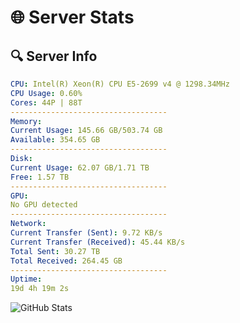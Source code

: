 # 🌐 Server Stats
## 🔍 Server Info
```yaml
CPU: Intel(R) Xeon(R) CPU E5-2699 v4 @ 1298.34MHz
CPU Usage: 0.60%
Cores: 44P | 88T
-----------------------------------
Memory:
Current Usage: 145.66 GB/503.74 GB
Available: 354.65 GB
-----------------------------------
Disk:
Current Usage: 62.07 GB/1.71 TB
Free: 1.57 TB
-----------------------------------
GPU:
No GPU detected
-----------------------------------
Network:
Current Transfer (Sent): 9.72 KB/s
Current Transfer (Received): 45.44 KB/s
Total Sent: 30.27 TB
Total Received: 264.45 GB
-----------------------------------
Uptime:
19d 4h 19m 2s
```
![GitHub Stats](https://img.shields.io/badge/Updated-2025-03-27_01:41:51-blue)